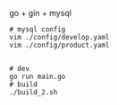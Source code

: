 
go + gin + mysql

```shell
# mysql config
vim ./config/develop.yaml
vim ./config/product.yaml


# dev
go run main.go
# build
./build_2.sh
```
